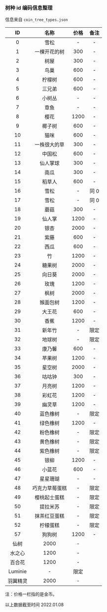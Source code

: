### 树种 id 编码信息整理

信息来自 `coin_tree_types.json`

|  ID  |      名称      | 价格 | 备注 |
| :--: | :------------: | :--: | :--: |
|  0   |      雪松      |  -   |  -   |
|  1   |  一棵开花的树  | 300  |  -   |
|  2   |      树屋      | 300  |  -   |
|  3   |      鸟巢      | 600  |  -   |
|  4   |     柠檬树     | 600  |  -   |
|  5   |     三兄弟     | 600  |  -   |
|  6   |     小树丛     |  -   |  -   |
|  7   |      章鱼      |  -   |  -   |
|  8   |      樱花      | 1200 |  -   |
|  9   |     椰子树     | 600  |  -   |
|  10  |      猫咪      | 600  |  -   |
|  11  |  一株很大的草  | 300  |  -   |
|  12  |     中国松     | 600  |  -   |
|  13  |    仙人掌球    | 300  |  -   |
|  14  |      南瓜      | 300  |  -   |
|  15  |     稻草人     | 600  |  -   |
|  16  |      雪松      |  -   | 同 0 |
|  17  |      雪松      |  -   | 同 0 |
|  18  |      蘑菇      | 300  |  -   |
|  19  |     仙人掌     | 1200 |  -   |
|  20  |      银杏      | 2000 |  -   |
|  21  |      紫藤      | 600  |  -   |
|  22  |      西瓜      | 600  |  -   |
|  23  |       竹       | 1200 |  -   |
|  24  |     糖果树     | 2000 |  -   |
|  25  |     向日葵     | 2000 |  -   |
|  26  |      玫瑰      | 1200 |  -   |
|  27  |      枫树      | 2000 |  -   |
|  28  |    猴面包树    | 1200 |  -   |
|  29  |     大王花     | 600  |  -   |
|  30  |      香蕉      | 1200 |  -   |
|  31  |     新年竹     |  -   | 限定 |
|  32  |     地球树     |  -   | 限定 |
|  33  |     康乃馨     | 600  |  -   |
|  34  |     苹果树     | 1200 |  -   |
|  35  |     星空树     | 2000 |  -   |
|  36  |     咕咕钟     | 300  |  -   |
|  37  |     月亮树     | 1200 |  -   |
|  38  |     彩虹花     | 1200 |  -   |
|  39  |     幽灵草     | 1200 |  -   |
|  40  |    蓝色橡树    |  -   | 限定 |
|  41  |    绿色橡树    | 1200 |  -   |
|  42  |    粉色橡树    |  -   | 限定 |
|  43  |    黄色橡树    |  -   | 限定 |
|  44  |    紫色橡树    |  -   | 限定 |
|  45  |      银柳      | 1200 |  -   |
|  46  |     小蓝花     | 600  |  -   |
|  47  |    星星珊瑚    |  -   |  -   |
|  48  | 巧克力草莓蛋糕 |  -   | 限定 |
|  49  |  樱桃起士蛋糕  |  -   | 限定 |
|  50  |    提拉米苏    |  -   | 限定 |
|  51  |  抹茶红豆蛋糕  |  -   | 限定 |
| 52 | 柠檬蛋糕 | - | 限定 | | 53 | 黑森林蛋糕 | - | 限定 | | 54 | 蓝莓蛋糕 | - | 限定 | | 55 | 草莓戚风蛋糕 | - | 限定 | | 56 | 五周年蛋糕树 | - | 限定 |
| 57 | 狗狗树 | 1200 | - | | 58 | 熊童子 | 2000 | - | | 59 | 烟花树 | - | 限定 | | 60 | 独角兽树 | - | 限定 | | 61 | 太空树 | - | 限定 | | 62
| 仙树 | 2000 | - | | 63 | 柳树 | 2000 | - | | 64 | 幸运草 | 1200 | - | | 65 | 森林之心 | 2000 | - | | 66 | 六周年蛋糕树 | - | 限定 | | 67
| 水之心 | 1200 | - | | 68 | 圣代树 | 1200 | - | | 69 | 情人树 | 600 | - | | 70 | 梨子树屋 | - | 活动 | | 71 | 女巫蘑菇 | 1200 | - | | 72 |
百合花 | 1200 | - | | 73 | 冬日之光 | - | 限定 | | 74 | 郁金香 | 1200 | - | | 75 | 梅花 | 2000 | - | | 76 | 山茶花 | 1200 | - | | 77 |
Luminie | - | 限定 | | 78 | 七周年蛋糕树 | - | 限定 | | 79 | 薰衣草 | 600 | - | | 80 | 水稻 | 1200 | - | | 81 | 达达石像 | - | - | | 82 |
羽翼精灵 | 2000 | - | | 83 | 桂花 | 1200 | - | | 84 | 波斯菊 | 1200 | - | | 85 | 祈愿树 | - | 限定 |

注：价格一栏指的是金币。

以上数据截至时间 2022.01.08

